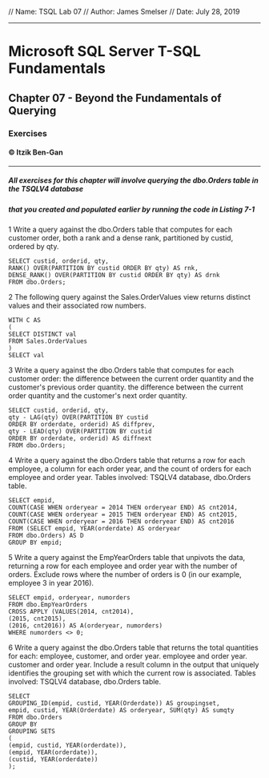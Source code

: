 // Name: TSQL Lab 07
// Author: James Smelser
// Date: July 28, 2019

---------------------------------------------------------------------
# Microsoft SQL Server T-SQL Fundamentals
## Chapter 07 - Beyond the Fundamentals of Querying
### Exercises
#### © Itzik Ben-Gan

---------------------------------------------------------------------

##### All exercises for this chapter will involve querying the dbo.Orders table in the TSQLV4 database
##### that you created and populated earlier by running the code in Listing 7-1

1 Write a query against the dbo.Orders table that computes for each customer order, both a rank and a dense rank,
partitioned by custid, ordered by qty.
```
SELECT custid, orderid, qty,
RANK() OVER(PARTITION BY custid ORDER BY qty) AS rnk,
DENSE_RANK() OVER(PARTITION BY custid ORDER BY qty) AS drnk
FROM dbo.Orders;
```

2 The following query against the Sales.OrderValues view returns distinct values and their associated row numbers.
```
WITH C AS
(
SELECT DISTINCT val
FROM Sales.OrderValues
)
SELECT val
```

3 Write a query against the dbo.Orders table that computes for each
customer order:
the difference between the current order quantity and the customer's previous order quantity.
the difference between the current order quantity and the customer's next order quantity.
```
SELECT custid, orderid, qty,
qty - LAG(qty) OVER(PARTITION BY custid
ORDER BY orderdate, orderid) AS diffprev,
qty - LEAD(qty) OVER(PARTITION BY custid
ORDER BY orderdate, orderid) AS diffnext
FROM dbo.Orders;
```

4 Write a query against the dbo.Orders table that returns a row for each employee, a column
for each order year, and the count of orders for each employee and order year.
Tables involved: TSQLV4 database, dbo.Orders table.
```
SELECT empid,
COUNT(CASE WHEN orderyear = 2014 THEN orderyear END) AS cnt2014,
COUNT(CASE WHEN orderyear = 2015 THEN orderyear END) AS cnt2015,
COUNT(CASE WHEN orderyear = 2016 THEN orderyear END) AS cnt2016
FROM (SELECT empid, YEAR(orderdate) AS orderyear
FROM dbo.Orders) AS D
GROUP BY empid;
```

5 Write a query against the EmpYearOrders table that unpivots the data, returning a row for each
employee and order year with the number of orders.
Exclude rows where the number of orders is 0 (in our example, employee 3 in year 2016).
```
SELECT empid, orderyear, numorders
FROM dbo.EmpYearOrders
CROSS APPLY (VALUES(2014, cnt2014),
(2015, cnt2015),
(2016, cnt2016)) AS A(orderyear, numorders)
WHERE numorders <> 0;
```

6 Write a query against the dbo.Orders table that returns the
total quantities for each:
employee, customer, and order year.
employee and order year.
customer and order year.
Include a result column in the output that uniquely identifies the grouping set with which
the current row is associated.
Tables involved: TSQLV4 database, dbo.Orders table.
```
SELECT
GROUPING_ID(empid, custid, YEAR(Orderdate)) AS groupingset,
empid, custid, YEAR(Orderdate) AS orderyear, SUM(qty) AS sumqty
FROM dbo.Orders
GROUP BY
GROUPING SETS
(
(empid, custid, YEAR(orderdate)),
(empid, YEAR(orderdate)),
(custid, YEAR(orderdate))
);
```
